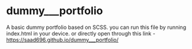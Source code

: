# dummy___portfolio
A basic dummy portfolio based on SCSS.
you can run this file by running index.html in your device.
or directly open through this link - https://saad696.github.io/dummy___portfolio/
